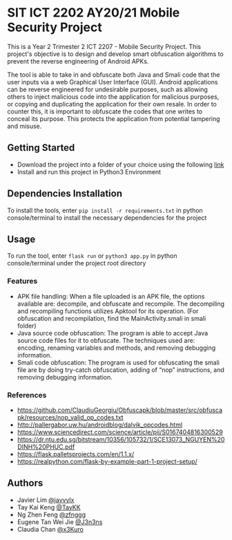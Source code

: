 # SIT ICT 2202 AY20/21 Mobile Security Project 
This is a Year 2 Trimester 2 ICT 2207 - Mobile Security Project. This project's objective is to design and develop smart obfuscation algorithms to prevent the reverse engineering of Android APKs. 

The tool is able to take in and obfuscate both Java and Smali code that the user inputs via a web Graphical User Interface (GUI). Android applications can be reverse engineered for undesirable purposes, such as allowing others to inject malicious code into the application for malicious purposes, or copying and duplicating the application for their own resale. In order to counter this, it is important to obfuscate the codes that one writes to conceal its purpose. This protects the application from potential tampering and misuse. 

## Getting Started
- Download the project into a folder of your choice using the following [link](https://github.com/javvylx/ICT2207-Android-Obfuscation)
- Install and run this project in Python3 Environment

## Dependencies Installation
To install the tools, enter `pip install -r requirements.txt` in python console/terminal to install the necessary dependencies for the project

## Usage
To run the tool, enter `flask run` or `python3 app.py` in python console/terminal under the project root directory

### Features 
- APK file handling: When a file uploaded is an APK file, the options available are: decompile, and obfuscate and recompile. The decompiling and recompiling functions utilizes Apktool for its operation. (For obfuscation and recompilation, find the MainActivity.smali in smali folder) 
- Java source code obfuscation: The program is able to accept Java source code files for it to obfuscate. The techniques used are: encoding, renaming variables and methods, and removing debugging information.
- Smali code obfuscation: The program is used for obfuscating the smali file are by doing try-catch obfuscation, adding of “nop” instructions, and removing debugging information. 

### References 
- https://github.com/ClaudiuGeorgiu/Obfuscapk/blob/master/src/obfuscapk/resources/nop_valid_op_codes.txt
- http://pallergabor.uw.hu/androidblog/dalvik_opcodes.html
- https://www.sciencedirect.com/science/article/pii/S0167404816300529
- https://dr.ntu.edu.sg/bitstream/10356/105732/1/SCE13073_NGUYEN%20DINH%20PHUC.pdf
- https://flask.palletsprojects.com/en/1.1.x/
- https://realpython.com/flask-by-example-part-1-project-setup/

## Authors
- Javier Lim [@javvylx](https://github.com/javvylx)
- Tay Kai Keng [@TayKK](https://github.com/TayKK)
- Ng Zhen Feng [@zfnggg](https://github.com/zfnggg)
- Eugene Tan Wei Jie [@J3n3ns](https://github.com/J3n3ns)
- Claudia Chan [@x3Kuro](https://github.com/x3Kuro)
